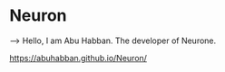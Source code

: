 # Neuron
--> Hello, I am Abu Habban.
The developer of Neurone.

https://abuhabban.github.io/Neuron/

